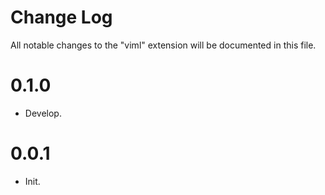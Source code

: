 # Change Log
All notable changes to the "viml" extension will be documented in this file.

# 0.1.0
- Develop.

# 0.0.1 
- Init.
